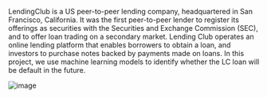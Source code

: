 LendingClub is a US peer-to-peer lending company, headquartered in San Francisco, California. It was the first peer-to-peer lender to register its offerings as securities with the Securities and Exchange Commission (SEC), and to offer loan trading on a secondary market. Lending Club operates an online lending platform that enables borrowers to obtain a loan, and investors to purchase notes backed by payments made on loans. In this project, we use machine learning models to identify whether the LC loan will be default in the future. 

   ![image](https://user-images.githubusercontent.com/102812426/234601135-276c658c-f420-4c5f-a6a1-d96abbb49631.png)

